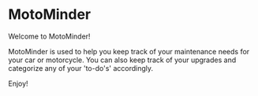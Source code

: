 # MotoMinder

Welcome to MotoMinder! 

MotoMinder is used to help you keep track of your maintenance needs for your car or motorcycle. 
You can also keep track of your upgrades and categorize any of your 'to-do's' accordingly.

Enjoy!
